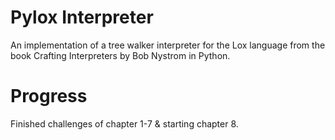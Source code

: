 # Pylox Interpreter
An implementation of a tree walker interpreter for the Lox language from the book Crafting Interpreters by Bob Nystrom in Python.

# Progress
Finished challenges of chapter 1-7 & starting chapter 8.
